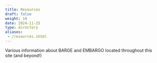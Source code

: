 ```yaml
---
title: Resources
draft: false
weight: 10
date: 2024-11-25
type: directory
aliases:
 - /resources.shtml
---
```


Various information about BARGE and EMBARGO located throughout this site (and beyond!)

